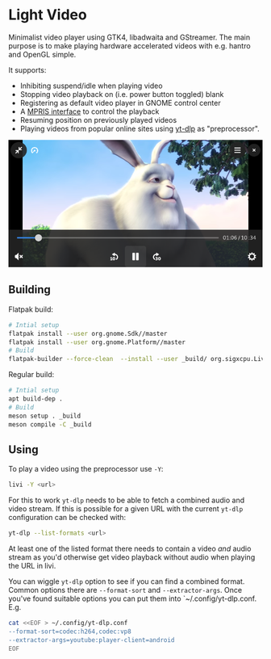 # Light Video

Minimalist video player using GTK4, libadwaita and GStreamer. The main
purpose is to make playing hardware accelerated videos with e.g. hantro and
OpenGL simple.

It supports:

- Inhibiting suspend/idle when playing video
- Stopping video playback on (i.e. power button toggled) blank
- Registering as default video player in GNOME control center
- A [MPRIS interface][] to control the playback
- Resuming position on previously played videos
- Playing videos from popular online sites using [yt-dlp][] as "preprocessor".

![Playing video in landscape fullscreen mode](screenshots/landscape-fullscreen.png)

## Building

Flatpak build:

```sh
# Intial setup
flatpak install --user org.gnome.Sdk//master
flatpak install --user org.gnome.Platform//master
# Build
flatpak-builder --force-clean  --install --user _build/ org.sigxcpu.Livi.json
```

Regular build:

```sh
# Intial setup
apt build-dep .
# Build
meson setup . _build
meson compile -C _build
```

## Using

To play a video using the preprocessor use `-Y`:

```sh
livi -Y <url>
```

For this to work `yt-dlp` needs to be able to fetch a combined audio and
video stream. If this is possible for a given URL with the current `yt-dlp`
configuration can be checked with:

```sh
yt-dlp --list-formats <url>
```

At least one of the listed format there needs to contain a video *and*
audio stream as you'd otherwise get video playback without audio when
playing the URL in livi.

You can wiggle `yt-dlp` option to see if you can find a combined
format. Common options there are `--format-sort` and
`--extractor-args`. Once you've found suitable options you can put
them into `~/.config/yt-dlp.conf. E.g.

```sh
cat <<EOF > ~/.config/yt-dlp.conf
--format-sort=codec:h264,codec:vp8
--extractor-args=youtube:player-client=android
EOF
```

[MPRIS interface]: https://specifications.freedesktop.org/mpris-spec/
[yt-dlp]: https://github.com/yt-dlp/yt-dlp
